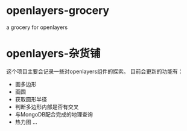 # openlayers-grocery
a grocery for openlayers

# openlayers-杂货铺
这个项目主要会记录一些对openlayers组件的探索。
目前会更新的功能有：
- 画多边形
- 画圆
- 获取圆形半径
- 判断多边形内部是否有交叉
- 与MongoDB配合完成的地理查询
- 热力图
...
